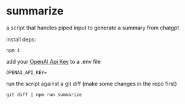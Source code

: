 # summarize

a script that handles piped input to generate a summary from chatgpt

install deps:

```
npm i
```

add your [OpenAI Api Key](https://beta.openai.com/account/api-keys) to a .env file

```
OPENAI_API_KEY=
```

run the script against a git diff (make some changes in the repo first)

```
git diff | npm run summarize
```
